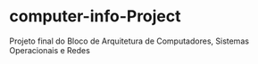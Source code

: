 # computer-info-Project
Projeto final do Bloco de Arquitetura de Computadores, Sistemas Operacionais e Redes
